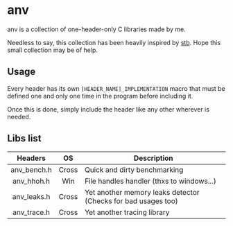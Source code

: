 # anv

anv is a collection of one-header-only C libraries made by me.

Needless to say, this collection has been heavily inspired by [stb](https://github.com/nothings/stb).
Hope this small collection may be of help.

## Usage

Every header has its own `[HEADER_NAME]_IMPLEMENTATION` macro that must be 
defined one and only one time in the program before including it.

Once this is done, simply include the header like any other wherever is needed.

## Libs list

|   Headers   |  OS   | Description                                                   |
|:-----------:|:-----:|---------------------------------------------------------------|
| anv_bench.h | Cross | Quick and dirty benchmarking                                  |
| anv_hhoh.h  | Win   | File handles handler (thxs to windows...)                     |
| anv_leaks.h | Cross | Yet another memory leaks detector (Checks for bad usages too) |
| anv_trace.h | Cross | Yet another tracing library                                   |
